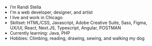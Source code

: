 - I’m Randi Stella
- I'm a web developer, designer, and artist
- I live and work in Chicago
- Skillset: HTML/CSS, Javascript, Adobe Creative Suite, Sass, Figma, UX/UI, React, Next.JS, Typescript, Angular, POSTMAN
- Currently learning: Java, PHP
- Hobbies: Climbing, reading, drawing, sewing, and walking my dog

